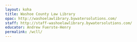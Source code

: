 ```yaml
---
layout: koha
title: Washoe County Law Library
opac: http://washoelawlibrary.bywatersolutions.com/
staff: http://staff-washoelawlibrary.bywatersolutions.com/
educator: Andrew Fuerste-Henry
permalink: /wcll/
---
```

